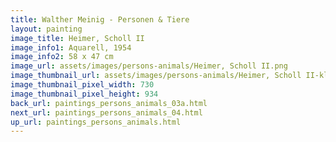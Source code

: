```yaml
---
title: Walther Meinig - Personen & Tiere
layout: painting
image_title: Heimer, Scholl II
image_info1: Aquarell, 1954
image_info2: 58 x 47 cm
image_url: assets/images/persons-animals/Heimer, Scholl II.png
image_thumbnail_url: assets/images/persons-animals/Heimer, Scholl II-klein.png
image_thumbnail_pixel_width: 730
image_thumbnail_pixel_height: 934
back_url: paintings_persons_animals_03a.html
next_url: paintings_persons_animals_04.html
up_url: paintings_persons_animals.html
---
```


